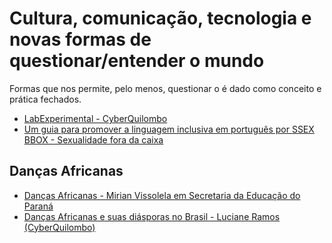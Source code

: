 # Cultura, comunicação, tecnologia e novas formas de questionar/entender o mundo

Formas que nos permite, pelo menos, questionar o é dado como conceito e prática fechados.

- [LabExperimental - CyberQuilombo](http://labexperimental.org/tag/cyberquilombo/)
- [Um guia para promover a linguagem inclusiva em português por SSEX BBOX - Sexualidade fora da caixa](https://diversitybbox.com/pt/um-guia-para-promover-a-linguagem-inclusiva-em-portugues/)


## Danças Africanas

- [Danças Africanas - Mirian Vissolela em Secretaria da Educação do Paraná](http://www.arte.seed.pr.gov.br/modules/conteudo/conteudo.php?conteudo=38)
- [Danças Africanas e suas diásporas no Brasil - Luciane Ramos (CyberQuilombo)](https://www.youtube.com/watch?v=tP206mrqm98)
